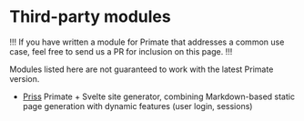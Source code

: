 # Third-party modules

!!!
If you have written a module for Primate that addresses a common use case,
feel free to send us a PR for inclusion on this page.
!!!

Modules listed here are not guaranteed to work with the latest Primate version.

* [Priss][priss] Primate + Svelte site generator, combining Markdown-based
static page generation with dynamic features (user login, sessions)

[priss]: https://github.com/primatejs/priss
